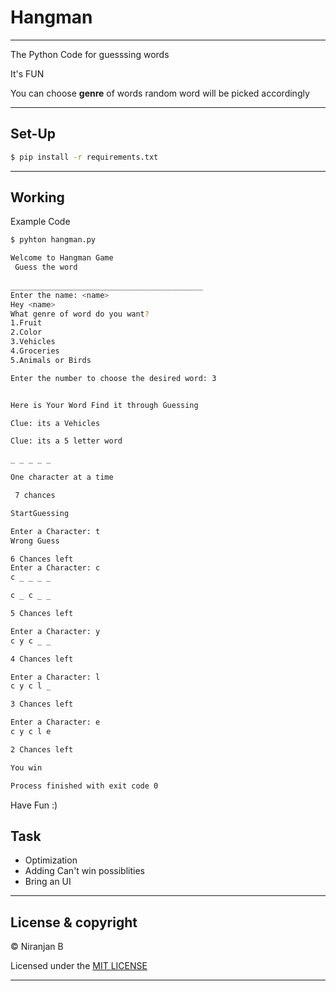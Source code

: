 # Hangman 

___
The Python Code for guesssing words

It's FUN 

You can choose __genre__ of words random word will be picked accordingly 

---

## Set-Up

```bash
$ pip install -r requirements.txt
```

---
## Working

Example Code


```bash
$ pyhton hangman.py

Welcome to Hangman Game 
 Guess the word 
 
___________________________________________
Enter the name: <name>
Hey <name>
What genre of word do you want? 
1.Fruit
2.Color
3.Vehicles
4.Groceries
5.Animals or Birds

Enter the number to choose the desired word: 3


Here is Your Word Find it through Guessing

Clue: its a Vehicles

Clue: its a 5 letter word

_ _ _ _ _ 

One character at a time

 7 chances

StartGuessing

Enter a Character: t
Wrong Guess

6 Chances left
Enter a Character: c
c _ _ _ _ 

c _ c _ _ 

5 Chances left

Enter a Character: y
c y c _ _ 

4 Chances left

Enter a Character: l
c y c l _ 

3 Chances left

Enter a Character: e
c y c l e 

2 Chances left

You win

Process finished with exit code 0


```
Have Fun :)

## Task

<ul>
  <li>Optimization</li> 
  <li>Adding Can't win possiblities</li>
  <li>Bring an UI</li> 
</ul>


---

## License & copyright

© Niranjan B 

Licensed under the [MIT LICENSE](LICENSE)

---

